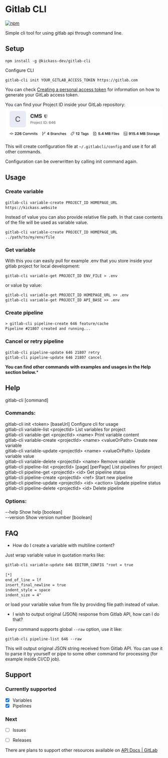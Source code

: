 # Gitlab CLI

[![npm](https://img.shields.io/npm/v/@kickass-dev/gitlab-cli)](https://www.npmjs.com/package/@kickass-dev/gitlab-cli)

Simple cli tool for using gitlab api through command line.

## Setup

```
npm install -g @kickass-dev/gitlab-cli
```

Configure CLI
```
gitlab-cli init YOUR_GITLAB_ACCESS_TOKEN https://gitlab.com
```

You can check [Creating a personal access token](https://docs.gitlab.com/ee/user/profile/personal_access_tokens.html#creating-a-personal-access-token) for information on how to generate your GitLab access token.

You can find your Project ID inside your GitLab repository:
![Where is my Project ID](https://github.com/capJavert/gitlab-cli/raw/master/images/where-is-my-project-id.jpg "Where is my Project ID")

This will create configuration file at `~/.gitlabcli/config` and use it for all other commands.

Configuration can be overwritten by calling init command again.

## Usage

### Create variable

```
gitlab-cli variable-create PROJECT_ID HOMEPAGE_URL https://kickass.website
```

Instead of value you can also provide relative file path. In that case contents of the file
will be used as variable value.
```
gitlab-cli variable-create PROJECT_ID HOMEPAGE_URL ../path/to/my/env/file
```

### Get variable

With this you can easily pull for example .env that you store inside your gitlab project for local development:
```
gitlab-cli variable-get PROJECT_ID ENV_FILE > .env
```

or value by value:
```
gitlab-cli variable-get PROJECT_ID HOMEPAGE_URL >> .env
gitlab-cli variable-get PROJECT_ID API_BASE >> .env
```

### Create pipeline

```
> gitlab-cli pipeline-create 646 feature/cache
Pipeline #21807 created and running...
```

### Cancel or retry pipeline

```
gitlab-cli pipeline-update 646 21807 retry
gitlab-cli pipeline-update 646 21807 cancel
```

**You can find other commands with examples and usages in the Help section below.***

## Help

gitlab-cli [command]

### Commands:  
  gitlab-cli init \<token> [baseUrl]         Configure cli for usage  
  gitlab-cli variable-list \<projectId>      List variables for project  
  gitlab-cli variable-get \<projectId> \<name>       Print variable content  
  gitlab-cli variable-create \<projectId> \<name> \<valueOrPath>    Create new variable  
  gitlab-cli variable-update \<projectId> \<name> \<valueOrPath>    Update variable value  
  gitlab-cli variable-delete \<projectId> \<name>    Remove variable  
  gitlab-cli pipeline-list \<projectId> [page] [perPage]        List pipelines for project  
  gitlab-cli pipeline-get \<projectId> \<id>                     Get pipeline status  
  gitlab-cli pipeline-create \<projectId> \<ref>                 Start new pipeline  
  gitlab-cli pipeline-update \<projectId> \<id> \<action>         Update pipeline status  
  gitlab-cli pipeline-delete \<projectId> \<id>                  Delete pipeline  

### Options:
  --help     Show help                                                 [boolean]  
  --version  Show version number                                       [boolean]  

## FAQ
* How do I create a variable with multiline content?

Just wrap variable value in quotation marks like:
```
gitlab-cli variable-update 646 EDITOR_CONFIG "root = true

[*]
end_of_line = lf
insert_final_newline = true
indent_style = space
indent_size = 4"
``` 
or load your variable value from file by providing file path instead of value.

* I wish to output original (JSON) response from Gitlab API, how can I do that?

Every command supports global `--raw` option, use it like:
```
gitlab-cli pipeline-list 646 --raw
```

This will output original JSON string received from Gitlab API. You can use it to parse it
by yourself or pipe to some other command for processing (for example inside CI/CD job).

## Support

### Currently supported
- [x] Variables
- [x] Pipelines

### Next
- [ ] Issues
- [ ] Releases


There are plans to support other resources available on [API Docs | GitLab](https://docs.gitlab.com/ee/api/README.html)
